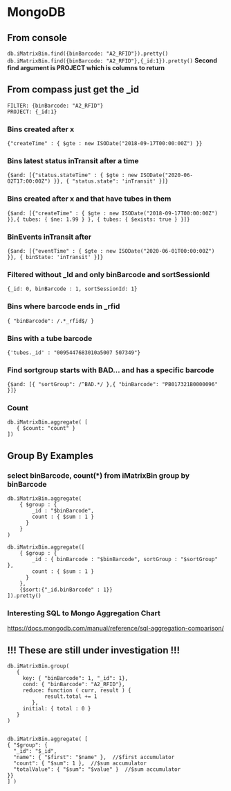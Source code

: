 # MongoDB

## From console
`db.iMatrixBin.find({binBarcode: "A2_RFID"}).pretty()`
`db.iMatrixBin.find({binBarcode: "A2_RFID"},{_id:1}).pretty()`
**Second find argument is PROJECT which is columns to return**
 
## From compass just get the _id
`FILTER: {binBarcode: "A2_RFID"}`  
`PROJECT: {_id:1}`
 
### Bins created after x
`{"createTime" : { $gte : new ISODate("2018-09-17T00:00:00Z") }}`
 
### Bins latest status inTransit after a time
`{$and: [{"status.stateTime" : { $gte : new ISODate("2020-06-02T17:00:00Z") }}, { "status.state": 'inTransit' }]}` 
### Bins created after x and that have tubes in them
`{$and: [{"createTime" : { $gte : new ISODate("2018-09-17T00:00:00Z") }},{ tubes: { $ne: 1.99 } }, { tubes: { $exists: true } }]}` 
### BinEvents inTransit after 
`{$and: [{"eventTime" : { $gte : new ISODate("2020-06-01T00:00:00Z") }}, { binState: 'inTransit' }]}` 

### Filtered without _Id and only binBarcode and sortSessionId
`{_id: 0, binBarcode : 1, sortSessionId: 1}` 

### Bins where barcode ends in _rfid
`{ "binBarcode": /.*_rfid$/ }`
 
### Bins with a tube barcode
`{'tubes._id' : "0095447683010a5007 507349"}`
 
### Find sortgroup starts with BAD... and has a specific barcode
`{$and: [{ "sortGroup": /^BAD.*/ },{ "binBarcode": "PB017321B0000096" }]}`
 
### Count
```
db.iMatrixBin.aggregate( [
   { $count: "count" }
])
```
 
## Group By Examples
### select binBarcode, count(*) from iMatrixBin group by binBarcode
```
db.iMatrixBin.aggregate(
    { $group : { 
        _id : "$binBarcode",
        count : { $sum : 1 } 
      } 
    }
)    
 
db.iMatrixBin.aggregate([
    { $group : { 
        _id : { binBarcode : "$binBarcode", sortGroup : "$sortGroup" },
        count : { $sum : 1 } 
      } 
    },
    {$sort:{"_id.binBarcode" : 1}}
]).pretty()    
```

### Interesting SQL to Mongo Aggregation Chart 
https://docs.mongodb.com/manual/reference/sql-aggregation-comparison/
 
 
## !!! These are still under investigation !!!
```
db.iMatrixBin.group(
   {
     key: { "binBarcode": 1, "_id": 1},
     cond: { "binBarcode": "A2_RFID"},
     reduce: function ( curr, result ) { 
            result.total += 1
        },
     initial: { total : 0 }
   }
)
 
 
db.iMatrixBin.aggregate( [
{ "$group": {
  "_id": "$_id",
  "name": { "$first": "$name" },  //$first accumulator
  "count": { "$sum": 1 },  //$sum accumulator
  "totalValue": { "$sum": "$value" }  //$sum accumulator
}}
] )
```
